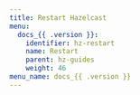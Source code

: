 ```yaml
---
title: Restart Hazelcast
menu:
  docs_{{ .version }}:
    identifier: hz-restart
    name: Restart
    parent: hz-guides
    weight: 46
menu_name: docs_{{ .version }}
---
```

